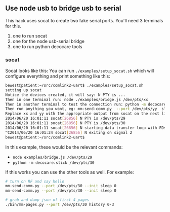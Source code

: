 
## Use node usb to bridge usb to serial

This hack uses socat to create two fake serial ports.
You'll need 3 terminals for this.

1. one to run socat
1. one for the node usb-serial bridge
1. one to run python decocare tools

### socat
Socat looks like this:
You can run `./examples/setup_socat.sh` which will configure
everything and print something like this:
```bash
bewest@patient:~/src/comlink2-uart$ ./examples/setup_socat.sh
setting up socat
Notice the devices created, it will say: N PTY is ...
Then in one terminal run: node ./examples/bridge.js /dev/pts/xx
Then in another terminal to test the connection run: python -m decocare.stick /dev/pts/yy
Then run anything you want, eg: mm-send-comm.py  --port /dev/pts/yy  sleep 0
Replace xx and yy with the appropriate output from socat on the next lines
2014/06/20 16:01:11 socat[26856] N PTY is /dev/pts/29
2014/06/20 16:01:11 socat[26856] N PTY is /dev/pts/30
2014/06/20 16:01:11 socat[26856] N starting data transfer loop with FDs [3,3] and [5,5]
^C2014/06/20 16:01:24 socat[26856] N exiting on signal 2
bewest@patient:~/src/comlink2-uart$

```

In this example, these would be the relevant commands:
* `node examples/bridge.js /dev/pts/29`
* `python -m decocare.stick /dev/pts/30`

If this works you can use the other tools as well.
For example:
```bash
# turn on RF and say hello
mm-send-comm.py --port /dev/pts/30 --init sleep 0
mm-send-comm.py --port /dev/pts/30 --init sleep 0

# grab and dump json of first 4 pages
./bin/mm-pages.py --port /dev/pts/30 history 0-3
```

